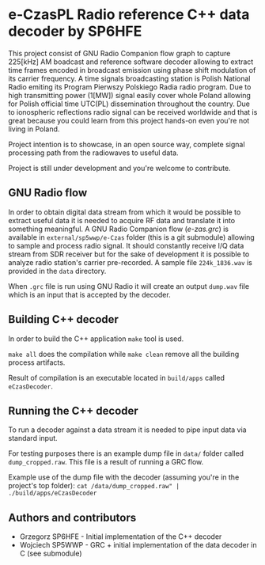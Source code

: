 # e-CzasPL Radio reference C++ data decoder by SP6HFE

This project consist of GNU Radio Companion flow graph to capture 225[kHz] AM boadcast and reference software decoder allowing to extract time frames encoded in broadcast emission using phase shift modulation of its carrier frequency. A time signals broadcasting station is Polish National Radio emiting its Program Pierwszy Polskiego Radia radio program. Due to high transmitting power (1[MW]) signal easily cover whole Poland allowing for Polish official time UTC(PL) dissemination throughout the country. Due to ionospheric reflections radio signal can be received worldwide and that is great because you could learn from this project hands-on even you're not living in Poland.

Project intention is to showcase, in an open source way, complete signal processing path from the radiowaves to useful data.

Project is still under development and you're welcome to contribute.

## GNU Radio flow

In order to obtain digital data stream from which it would be possible to extract useful data it is needed to acquire RF data and translate it into something meaningful. A GNU Radio Companion flow (*e-zas.grc*) is available in `external/sp5wwp/e-Czas` folder (this is a git submodule) allowing to sample and process radio signal. It should constantly receive I/Q data stream from SDR receiver but for the sake of development it is possible to analyze radio station's carrier pre-recorded. A sample file `224k_1836.wav` is provided in the `data` directory.

When `.grc` file is run using GNU Radio it will create an output `dump.wav` file which is an input that is accepted by the decoder.

## Building C++ decoder

In order to build the C++ application `make` tool is used.

`make all` does the compilation while `make clean` remove all the building process artifacts.

Result of compilation is an executable located in `build/apps` called `eCzasDecoder`.

## Running the C++ decoder

To run a decoder against a data stream it is needed to pipe input data via standard input.

For testing purposes there is an example dump file in `data/` folder called `dump_cropped.raw`. This file is a result of running a GRC flow.

Example use of the dump file with the decoder (assuming you're in the project's top folder): `cat /data/dump_cropped.raw" | ./build/apps/eCzasDecoder`

## Authors and contributors

* Grzegorz SP6HFE - Initial implementation of the C++ decoder
* Wojciech SP5WWP - GRC + initial implementation of the data decoder in C (see submodule)